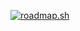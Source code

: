 [![roadmap.sh](https://api.roadmap.sh/v1-badge/tall/64a52591ec22530247eea52e?variant=dark)](https://roadmap.sh)
